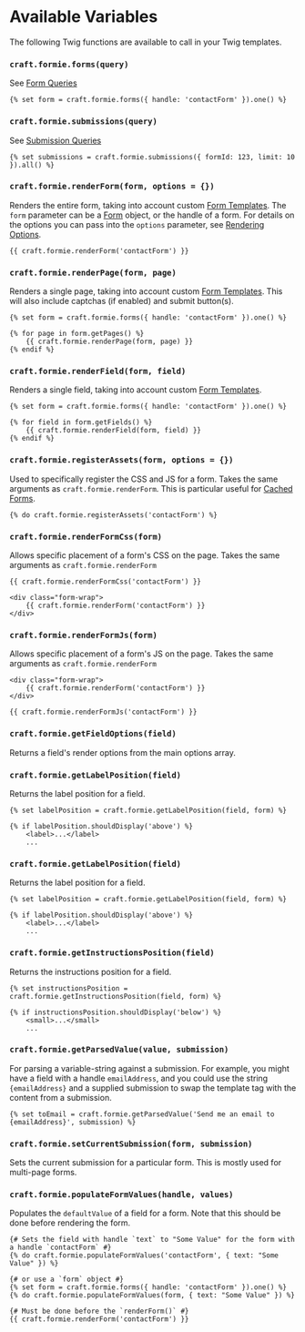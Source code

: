 # Available Variables

The following Twig functions are available to call in your Twig templates.

### `craft.formie.forms(query)`
See [Form Queries](docs:getting-elements/form-queries)

```twig
{% set form = craft.formie.forms({ handle: 'contactForm' }).one() %}
```


### `craft.formie.submissions(query)`
See [Submission Queries](docs:getting-elements/submission-queries)

```twig
{% set submissions = craft.formie.submissions({ formId: 123, limit: 10 }).all() %}
```


### `craft.formie.renderForm(form, options = {})`
Renders the entire form, taking into account custom [Form Templates](docs:feature-tour/form-templates). The `form` parameter can be a [Form](docs:developers/form) object, or the handle of a form. For details on the options you can pass into the `options` parameter, see [Rendering Options](docs:template-guides/rendering-options).

```twig
{{ craft.formie.renderForm('contactForm') }}
```


### `craft.formie.renderPage(form, page)`
Renders a single page, taking into account custom [Form Templates](docs:feature-tour/form-templates). This will also include captchas (if enabled) and submit button(s).

```twig
{% set form = craft.formie.forms({ handle: 'contactForm' }).one() %}

{% for page in form.getPages() %}
    {{ craft.formie.renderPage(form, page) }}
{% endif %}
```


### `craft.formie.renderField(form, field)`
Renders a single field, taking into account custom [Form Templates](docs:feature-tour/form-templates).

```twig
{% set form = craft.formie.forms({ handle: 'contactForm' }).one() %}

{% for field in form.getFields() %}
    {{ craft.formie.renderField(form, field) }}
{% endif %}
```


### `craft.formie.registerAssets(form, options = {})`
Used to specifically register the CSS and JS for a form. Takes the same arguments as `craft.formie.renderForm`. This is particular useful for [Cached Forms](docs:template-guides/cached-forms).

```twig
{% do craft.formie.registerAssets('contactForm') %}
```


### `craft.formie.renderFormCss(form)`
Allows specific placement of a form's CSS on the page. Takes the same arguments as `craft.formie.renderForm`

```twig
{{ craft.formie.renderFormCss('contactForm') }}

<div class="form-wrap">
    {{ craft.formie.renderForm('contactForm') }}
</div>
```


### `craft.formie.renderFormJs(form)`
Allows specific placement of a form's JS on the page. Takes the same arguments as `craft.formie.renderForm`

```twig
<div class="form-wrap">
    {{ craft.formie.renderForm('contactForm') }}
</div>

{{ craft.formie.renderFormJs('contactForm') }}
```


### `craft.formie.getFieldOptions(field)`
Returns a field's render options from the main options array.


### `craft.formie.getLabelPosition(field)`
Returns the label position for a field.

```twig
{% set labelPosition = craft.formie.getLabelPosition(field, form) %}

{% if labelPosition.shouldDisplay('above') %}
    <label>...</label>
    ...
```


### `craft.formie.getLabelPosition(field)`
Returns the label position for a field.

```twig
{% set labelPosition = craft.formie.getLabelPosition(field, form) %}

{% if labelPosition.shouldDisplay('above') %}
    <label>...</label>
    ...
```


### `craft.formie.getInstructionsPosition(field)`
Returns the instructions position for a field.

```twig
{% set instructionsPosition = craft.formie.getInstructionsPosition(field, form) %}

{% if instructionsPosition.shouldDisplay('below') %}
    <small>...</small>
    ...
```


### `craft.formie.getParsedValue(value, submission)`
For parsing a variable-string against a submission. For example, you might have a field with a handle `emailAddress`, and you could use the string `{emailAddress}` and a supplied submission to swap the template tag with the content from a submission.

```twig
{% set toEmail = craft.formie.getParsedValue('Send me an email to {emailAddress}', submission) %}
```


### `craft.formie.setCurrentSubmission(form, submission)`
Sets the current submission for a particular form. This is mostly used for multi-page forms.


### `craft.formie.populateFormValues(handle, values)`
Populates the `defaultValue` of a field for a form. Note that this should be done before rendering the form.

```twig
{# Sets the field with handle `text` to "Some Value" for the form with a handle `contactForm` #}
{% do craft.formie.populateFormValues('contactForm', { text: "Some Value" }) %}

{# or use a `form` object #}
{% set form = craft.formie.forms({ handle: 'contactForm' }).one() %}
{% do craft.formie.populateFormValues(form, { text: "Some Value" }) %}

{# Must be done before the `renderForm()` #}
{{ craft.formie.renderForm('contactForm') }}
```
